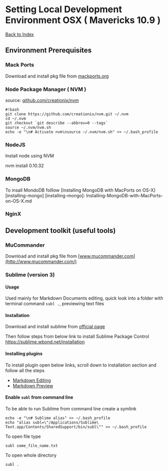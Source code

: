 # Setting Local Development Environment OSX ( Mavericks 10.9 )

[Back to Index](Index.md)

## Environment Prerequisites

### Mack Ports

Download and install pkg file from [mackports.org](https://www.macports.org/install.php)

### Node Package Manager ( NVM )
source: [github.com/creationix/nvm](https://github.com/creationix/nvm)

```
#!bash
git clone https://github.com/creationix/nvm.git ~/.nvm
cd ~/.nvm
git checkout `git describe --abbrev=0 --tags`
source ~/.nvm/nvm.sh
echo -e "\n# Activate nvm\nsource ~/.nvm/nvm.sh" >> ~/.bash_profile
```

### NodeJS
Install node using NVM 

nvm install 0.10.32

### MongoDB
To insall MondoDB folllow 
[Installing MongoDB with MacPorts on OS-X][installing-mongo]
[installing-mongo]: Installing-MongoDB-with-MacPorts-on-OS-X.md

### NginX


## Development toolkit (useful tools)

### MuCommander

Download and install pkg file from [www.mucommander.com](http://www.mucommander.com/)

### Sublime (version 3)

#### Usage 

Used mainly for Markdown Documents editing, quick look into a folder with terminal command `subl .`, previewing text files

#### Installation

Download and install sublime from [official page](http://www.sublimetext.com/3)

Then follow steps from below link to install Sublime Package Control 
https://sublime.wbond.net/installation

#### Installing plugins 

To install plugin open below links, scroll down to installation section and follow all the steps
 - [Markdown Editing](https://sublime.wbond.net/packages/MarkdownEditing)
 - [Markdown Preview](https://sublime.wbond.net/packages/Markdown%20Preview)

#### Enable `subl` from command line

To be able to run Sublime from command line create a symlink

```
echo -e "\n# Sublime alias" >> ~/.bash_profile
echo "alias subl=\"/Applications/Sublime\ Text.app/Contents/SharedSupport/bin/subl\"" >> ~/.bash_profile
```

To open file type 

```
subl some_file_name.txt
```

To open whole directory 

```
subl .
```
